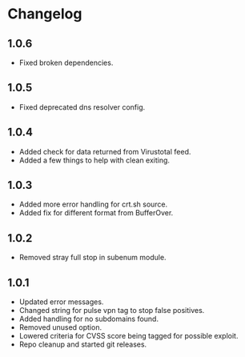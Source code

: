 # Changelog 

## 1.0.6
- Fixed broken dependencies.

## 1.0.5
- Fixed deprecated dns resolver config.

## 1.0.4
- Added check for data returned from Virustotal feed.
- Added a few things to help with clean exiting.

## 1.0.3
- Added more error handling for crt.sh source.
- Added fix for different format from BufferOver.

## 1.0.2 
- Removed stray full stop in subenum module. 

## 1.0.1
- Updated error messages. 
- Changed string for pulse vpn tag to stop false positives. 
- Added handling for no subdomains found. 
- Removed unused option. 
- Lowered criteria for CVSS score being tagged for possible exploit. 
- Repo cleanup and started git releases.

